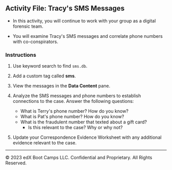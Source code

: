 ## Activity File: Tracy's SMS Messages

- In this activity, you will continue to work with your group as a digital forensic team.

- You will examine Tracy's SMS messages and correlate phone numbers with co-conspirators.

### Instructions 

1. Use keyword search to find `sms.db`.

2. Add a custom tag called **sms**.

3. View the messages in the **Data Content** pane.

4. Analyze the SMS messages and phone numbers to establish connections to the case. Answer the following questions:

    - What is Terry's phone number? How do you know?
    - What is Pat's phone number? How do you know?
    - What is the fraudulent number that texted about a gift card? 
      - Is this relevant to the case? Why or why not?

5. Update your Correspondence Evidence Worksheet with any additional evidence relevant to the case.

----
 
&copy; 2023 edX Boot Camps LLC. Confidential and Proprietary. All Rights Reserved.